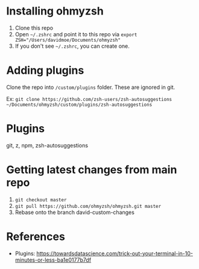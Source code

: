 # Installing ohmyzsh
1. Clone this repo
2. Open `~/.zshrc` and point it to this repo via `export ZSH="/Users/davidmoe/Documents/ohmyzsh"`
  1. If you don't see `~/.zshrc`, you can create one.

# Adding plugins
Clone the repo into `/custom/plugins` folder. These are ignored in git.

Ex: `git clone https://github.com/zsh-users/zsh-autosuggestions ~/Documents/ohmyzsh/custom/plugins/zsh-autosuggestions`

# Plugins
git, z, npm, zsh-autosuggestions

# Getting latest changes from main repo
1. `git checkout master`
2. `git pull https://github.com/ohmyzsh/ohmyzsh.git master`
3. Rebase onto the branch david-custom-changes

# References
* Plugins: https://towardsdatascience.com/trick-out-your-terminal-in-10-minutes-or-less-ba1e0177b7df 